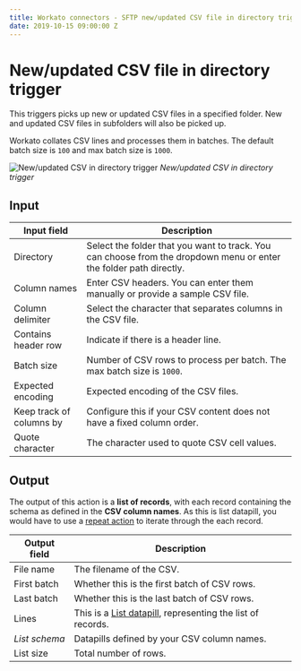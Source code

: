 ```yaml
---
title: Workato connectors - SFTP new/updated CSV file in directory trigger
date: 2019-10-15 09:00:00 Z
---
```


# New/updated CSV file in directory trigger

This triggers picks up new or updated CSV files in a specified folder. New and updated CSV files in subfolders will also be picked up.

Workato collates CSV lines and processes them in batches. The default batch size is `100` and max batch size is `1000`.

![New/updated CSV in directory trigger](~@img/connectors/sftp/updated-csv-trigger.png)
*New/updated CSV in directory trigger*

## Input

| Input field         | Description                                                                   |
| ------------------- | ----------------------------------------------------------------------------- |
| Directory           | Select the folder that you want to track. You can choose from the dropdown menu or enter the folder path directly. |
| Column names        | Enter CSV headers. You can enter them manually or provide a sample CSV file.  |
| Column delimiter    | Select the character that separates columns in the CSV file.                  |
| Contains header row | Indicate if there is a header line.                                           |
| Batch size          | Number of CSV rows to process per batch. The max batch size is `1000`.        |
| Expected encoding   | Expected encoding of the CSV files.                                           |
| Keep track of columns by | Configure this if your CSV content does not have a fixed column order.   |
| Quote character     | The character used to quote CSV cell values.                                  |

## Output

The output of this action is a **list of records**, with each record containing the schema as defined in the **CSV column names**. As this is list datapill, you would have to use a [repeat action](/recipes/steps.md#repeat-step) to iterate through the each record.

| Output field  | Description                                  |
| ------------- | -------------------------------------------- |
| File name     | The filename of the CSV.                     |
| First batch   | Whether this is the first batch of CSV rows. |
| Last batch    | Whether this is the last batch of CSV rows.  |
| Lines         | This is a [List datapill](/features/list-management.md), representing the list of records. |
| _List schema_ | Datapills defined by your CSV column names.  |
| List size     | Total number of rows.                        |
